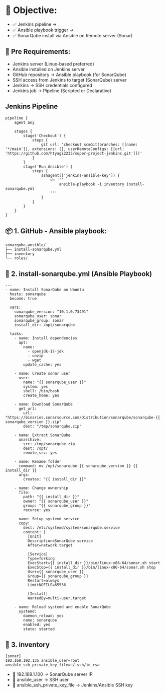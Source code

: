 # 🎯 Objective:
- ✅ Jenkins pipeline →
- ✅ Ansible playbook trigger →
- ✅  SonarQube install via Ansible on Remote server (Sonar)


## 🧱 Pre Requirements:
- Jenkins server (Linux-based preferred)
- Ansible installed on Jenkins server
- GitHub repository → Ansible playbook (for SonarQube)
- SSH access from Jenkins to target (SonarQube) server
- Jenkins → SSH credentials configured
- Jenkins job → Pipeline (Scripted or Declarative)


## Jenkins Pipeline
```
pipeline {
    agent any

    stages {
        stage('Checkout') {
            steps {
                git url: 'checkout scmGit(branches: [[name: '*/main']], extensions: [], userRemoteConfigs: [[url: 'https://github.com/htyagi2233/super-project-jenkins.git']])'
            }
        }
        stage('Run Ansible') {
            steps {
                sshagent(['jenkins-ansible-key']) {
                    sh '''
                        ansible-playbook -i inventory install-sonarqube.yml
                    '''
                }
            }
        }
    }
}

```





## 📦 1. GitHub - Ansible playbook:
```
sonarqube-ansible/
├── install-sonarqube.yml
├── inventory
└── roles/
```


## 📁 2. install-sonarqube.yml (Ansible Playbook)
```
---
- name: Install SonarQube on Ubuntu
  hosts: sonarqube
  become: true

  vars:
    sonarqube_version: "10.1.0.73491"
    sonarqube_user: sonar
    sonarqube_group: sonar
    install_dir: /opt/sonarqube

  tasks:
    - name: Install dependencies
      apt:
        name:
          - openjdk-17-jdk
          - unzip
          - wget
        update_cache: yes

    - name: Create sonar user
      user:
        name: "{{ sonarqube_user }}"
        system: yes
        shell: /bin/bash
        create_home: yes

    - name: Download SonarQube
      get_url:
        url: "https://binaries.sonarsource.com/Distribution/sonarqube/sonarqube-{{ sonarqube_version }}.zip"
        dest: "/tmp/sonarqube.zip"

    - name: Extract SonarQube
      unarchive:
        src: /tmp/sonarqube.zip
        dest: /opt/
        remote_src: yes

    - name: Rename folder
      command: mv /opt/sonarqube-{{ sonarqube_version }} {{ install_dir }}
      args:
        creates: "{{ install_dir }}"

    - name: Change ownership
      file:
        path: "{{ install_dir }}"
        owner: "{{ sonarqube_user }}"
        group: "{{ sonarqube_group }}"
        recurse: yes

    - name: Setup systemd service
      copy:
        dest: /etc/systemd/system/sonarqube.service
        content: |
          [Unit]
          Description=SonarQube service
          After=network.target

          [Service]
          Type=forking
          ExecStart={{ install_dir }}/bin/linux-x86-64/sonar.sh start
          ExecStop={{ install_dir }}/bin/linux-x86-64/sonar.sh stop
          User={{ sonarqube_user }}
          Group={{ sonarqube_group }}
          Restart=always
          LimitNOFILE=65536

          [Install]
          WantedBy=multi-user.target

    - name: Reload systemd and enable SonarQube
      systemd:
        daemon_reload: yes
        name: sonarqube
        enabled: yes
        state: started

```

## 📁 3. inventory
```
[sonar]
192.168.192.135 ansible_user=root ansible_ssh_private_key_file=~/.ssh/id_rsa
```
- 🔸 192.168.1.100 → SonarQube server IP
- 🔸 ansible_user → SSH user
- 🔸 ansible_ssh_private_key_file → Jenkins/Ansible SSH key



